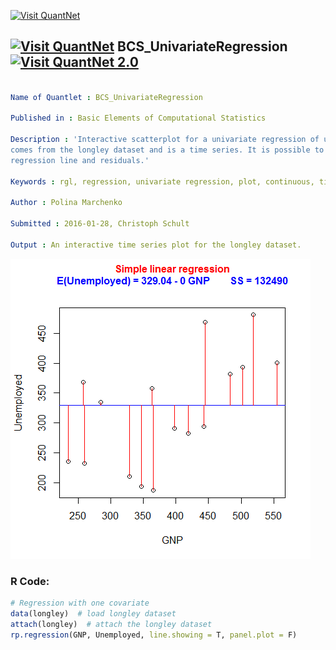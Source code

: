 
[<img src="https://github.com/QuantLet/Styleguide-and-FAQ/blob/master/pictures/banner.png" width="888" alt="Visit QuantNet">](http://quantlet.de/)

## [<img src="https://github.com/QuantLet/Styleguide-and-FAQ/blob/master/pictures/qloqo.png" alt="Visit QuantNet">](http://quantlet.de/) **BCS_UnivariateRegression** [<img src="https://github.com/QuantLet/Styleguide-and-FAQ/blob/master/pictures/QN2.png" width="60" alt="Visit QuantNet 2.0">](http://quantlet.de/)

```yaml

Name of Quantlet : BCS_UnivariateRegression

Published in : Basic Elements of Computational Statistics

Description : 'Interactive scatterplot for a univariate regression of unemployment on GNP. The data
comes from the longley dataset and is a time series. It is possible to include and exclude the
regression line and residuals.'

Keywords : rgl, regression, univariate regression, plot, continuous, time series, plot, scatterplot

Author : Polina Marchenko

Submitted : 2016-01-28, Christoph Schult

Output : An interactive time series plot for the longley dataset.

```

![Picture1](BCS_UnivariateRegression.png)


### R Code:
```r
# Regression with one covariate
data(longley)  # load longley dataset
attach(longley)  # attach the longley dataset
rp.regression(GNP, Unemployed, line.showing = T, panel.plot = F)
```
